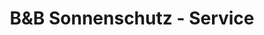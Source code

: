 ---
title: "B&B Sonnenschutz - Service"
url: /leipzig/bundb-sonnenschutz-service/
shop: Jalousien
---